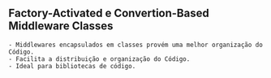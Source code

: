 ﻿
## Factory-Activated e Convertion-Based Middleware Classes
	- Middlewares encapsulados em classes provém uma melhor organização do Código.
	- Facilita a distribuição e organização do Código.
	- Ideal para bibliotecas de código.